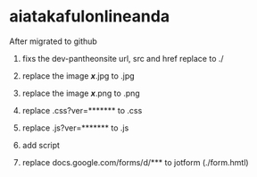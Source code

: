 # aiatakafulonlineanda

After migrated to github

1. fixs the dev-pantheonsite url, src and href replace to ./
2. replace the image ***x***.jpg to .jpg
3. replace the image ***x***.png to .png
4. replace .css?ver=******* to .css
5. replace .js?ver=******* to .js

6. add script 

<!-- Global site tag (gtag.js) - Google Ads: 335561374 -->
<script async src="https://www.googletagmanager.com/gtag/js?id=AW-335561374"></script>
<script>
  window.dataLayer = window.dataLayer || [];
  function gtag(){dataLayer.push(arguments);}
  gtag('js', new Date());

  gtag('config', 'AW-335561374');
</script>


7. replace docs.google.com/forms/d/*** to jotform (./form.hmtl)
